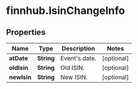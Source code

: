 # finnhub.IsinChangeInfo

## Properties

Name | Type | Description | Notes
------------ | ------------- | ------------- | -------------
**atDate** | **String** | Event&#39;s date. | [optional] 
**oldIsin** | **String** | Old ISIN. | [optional] 
**newIsin** | **String** | New ISIN. | [optional] 


